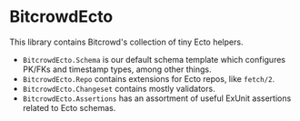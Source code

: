 # BitcrowdEcto

This library contains Bitcrowd's collection of tiny Ecto helpers.

* `BitcrowdEcto.Schema` is our default schema template which configures PK/FKs and timestamp types, among other things.
* `BitcrowdEcto.Repo` contains extensions for Ecto repos, like `fetch/2`.
* `BitcrowdEcto.Changeset` contains mostly validators.
* `BitcrowdEcto.Assertions` has an assortment of useful ExUnit assertions related to Ecto schemas.
